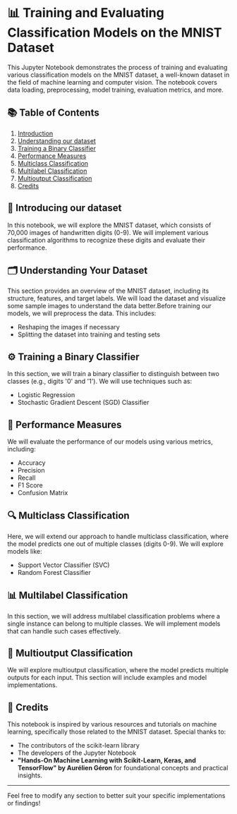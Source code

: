 # 📊 Training and Evaluating Classification Models on the MNIST Dataset

This Jupyter Notebook demonstrates the process of training and evaluating various classification models on the MNIST dataset, a well-known dataset in the field of machine learning and computer vision. The notebook covers data loading, preprocessing, model training, evaluation metrics, and more.

## 📚 Table of Contents

1. [Introduction](ML104-Classification.ipynb#Introduction)
2. [Understanding our dataset](ML104-Classification.ipynb#Understanding-our-dataset)
3. [Training a Binary Classifier](ML104-Classification.ipynb#Training-a-Binary-Classifier)
4. [Performance Measures](ML104-Classification.ipynb#Performance-Measures)
5. [Multiclass Classification](ML104-Classification.ipynb#Multiclass-Classification)
6. [Multilabel Classification](ML104-Classification.ipynb#Multilabel-Classification)
7. [Multioutput Classification](ML104-Classification.ipynb#Multioutput-Classification)
8. [Credits](ML104-Classification.ipynb#Credits)

## 📖 Introducing our dataset

In this notebook, we will explore the MNIST dataset, which consists of 70,000 images of handwritten digits (0-9). We will implement various classification algorithms to recognize these digits and evaluate their performance.

## 🗂️ Understanding Your Dataset

This section provides an overview of the MNIST dataset, including its structure, features, and target labels. We will load the dataset and visualize some sample images to understand the data better.Before training our models, we will preprocess the data. This includes:
- Reshaping the images if necessary
- Splitting the dataset into training and testing sets

## ⚙️ Training a Binary Classifier

In this section, we will train a binary classifier to distinguish between two classes (e.g., digits '0' and '1'). We will use techniques such as:
- Logistic Regression
- Stochastic Gradient Descent (SGD) Classifier

## 📏 Performance Measures

We will evaluate the performance of our models using various metrics, including:
- Accuracy
- Precision
- Recall
- F1 Score
- Confusion Matrix

## 🔍 Multiclass Classification

Here, we will extend our approach to handle multiclass classification, where the model predicts one out of multiple classes (digits 0-9). We will explore models like:
- Support Vector Classifier (SVC)
- Random Forest Classifier

## 📊 Multilabel Classification

In this section, we will address multilabel classification problems where a single instance can belong to multiple classes. We will implement models that can handle such cases effectively.

## 🔄 Multioutput Classification

We will explore multioutput classification, where the model predicts multiple outputs for each input. This section will include examples and model implementations.

## 🏅 Credits

This notebook is inspired by various resources and tutorials on machine learning, specifically those related to the MNIST dataset. Special thanks to:
- The contributors of the scikit-learn library
- The developers of the Jupyter Notebook
- **"Hands-On Machine Learning with Scikit-Learn, Keras, and TensorFlow" by Aurélien Géron** for foundational concepts and practical insights.

---

Feel free to modify any section to better suit your specific implementations or findings!
